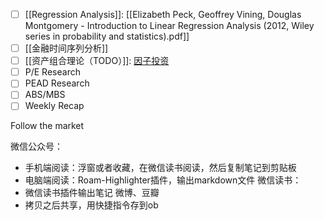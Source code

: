 
- [ ] [[Regression Analysis]]: [[Elizabeth Peck, Geoffrey Vining, Douglas Montgomery - Introduction to Linear Regression Analysis (2012, Wiley series in probability and statistics).pdf]]
- [ ] [[金融时间序列分析]]
- [ ] [[资产组合理论（TODO）]]: [因子投资](https://weread.qq.com/web/reader/a0532d80720439a9a055795kc81322c012c81e728d9d180)
- [ ] P/E Research
- [ ] PEAD Research
- [ ] ABS/MBS
- [ ] Weekly Recap

Follow the market


微信公众号：
- 手机端阅读：浮窗或者收藏，在微信读书阅读，然后复制笔记到剪贴板
- 电脑端阅读：Roam-Highlighter插件，输出markdown文件
微信读书：
- 微信读书插件输出笔记
微博、豆瓣
- 拷贝之后共享，用快捷指令存到ob
